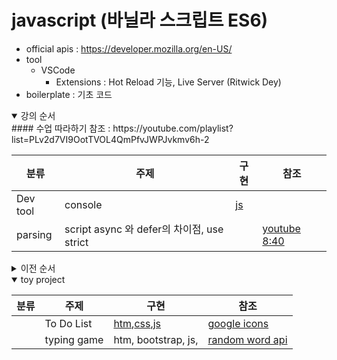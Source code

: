 # javascript (바닐라 스크립트 ES6)
+ official apis : https://developer.mozilla.org/en-US/
+ tool
    - VSCode 
        - Extensions : Hot Reload 기능, Live Server (Ritwick Dey) 
+ boilerplate : 기초 코드

<details open>
<summary>강의 순서</summary>
#### 수업 따라하기 참조 : https://youtube.com/playlist?list=PLv2d7VI9OotTVOL4QmPfvJWPJvkmv6h-2
    
|분류|주제|구현|참조|
|--|--|--|--|
|Dev tool|console|[js](./codes/prints.js)||
|parsing|script async 와 defer의 차이점, use strict||[youtube 8:40](https://youtu.be/tJieVCgGzhs)|
</details>

<details>
<summary>이전 순서</summary>
    
|분류|주제|구현|참조|
|--|--|--|--|
|data types|var, let, const|[js](./codes/variables/variable_type.js)||
|variable type|primative|[js](./codes/variables/variable_type.js)|[youtube](https://youtu.be/__Zz17_5FRU)|
|variable type|string|[js](./codes/variables/strings.js)||
|variable type|array|[js](./codes/variables/arrays.js)||
|variable type|boolean||[youtube](https://youtu.be/SswrP0JLNGY)|
|condition|if|[js](./codes/conditions/conditioins.js)||
|condition|for|[js](./codes/conditions/loops.js)||
|variable type|object|[js](./codes/variables/objects.js)|[youtube](https://youtu.be/__Zz17_5FRU)|
|function|basic, callback|[js](./codes/functions/functions.js)|[youtube](https://youtu.be/-cAPq25P-68)|
|function|호이스팅(hoisting)|[js](./codes/functions/functions.js)||
|function|렉시컬 스코프(Lexical Scope)|[js](./codes/functions/functions.js)||
|function|map, filter, reduce|[js](./codes/functions/map_filter_reduce.js)||
|function|OOP, class|[js](./codes/functions/OOP.js)|[youtube](https://youtu.be/fU25vI0EOOk)|
|DOM|dom|[htm](./dom.html), [js](./codes/DOM/doms.js)||
|DOM|event|[htm](./dom.html), [js](./codes/DOM/events.js)||
|api|json|[js](./codes/apis/jsons.js)||
|api|http|[js](./codes/apis/apis.js)|[covid19 > Doc view](https://covid19api.com/)|
</details>

<details open>
<summary>toy project</summary>

|분류|주제|구현|참조|
|--|--|--|--|
||To Do List|[htm](./todo_list.html),[css](./css/style_01.css),[js](./codes/todo_list.js)|[google icons](https://fonts.google.com/icons)|
||typing game|htm, bootstrap, js,|[random word api](https://www.wordsapi.com/)|
</details>
